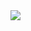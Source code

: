 <div>
  <img src="https://storiesflistgv2.blob.core.windows.net/stories/2019/02/myntracanada_inside1.gif"/>
  </div>

